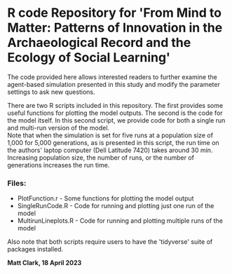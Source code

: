 # R code Repository for 'From Mind to Matter: Patterns of Innovation in the Archaeological Record and the Ecology of Social Learning'

The code provided here allows interested readers to further examine the agent-based simulation presented in this study and modify the parameter settings to ask new questions.

There are two R scripts included in this repository. The first provides some useful functions for plotting the model outputs. The second is the code for the model itself. In this second script, we provide code for both a single run and multi-run version of the model.  
Note that when the simulation is set for five runs at a population size of 1,000 for 5,000 generations, as is presented in this script, the run time on the authors' laptop computer (Dell Latitude 7420) takes around 30 min. Increasing population size, the number of runs, or the number of generations increases the run time.  

### Files:

* PlotFunction.r - Some functions for plotting the model output
* SingleRunCode.R - Code for running and plotting just one run of the model
* MultirunLineplots.R - Code for running and plotting multiple runs of the model

Also note that both scripts require users to have the 'tidyverse' suite of packages installed. 

**Matt Clark, 18 April 2023**
